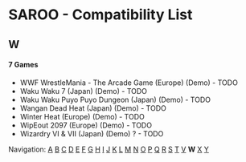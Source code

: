 # SAROO - Compatibility List

## W

#### 7 Games

- WWF WrestleMania - The Arcade Game (Europe) (Demo) - TODO
- Waku Waku 7 (Japan) (Demo) - TODO
- Waku Waku Puyo Puyo Dungeon (Japan) (Demo) - TODO
- Wangan Dead Heat (Japan) (Demo) - TODO
- Winter Heat (Europe) (Demo) - TODO
- WipEout 2097 (Europe) (Demo) - TODO
- Wizardry VI & VII (Japan) (Demo) ? - TODO

Navigation:
[A](./A.md) [B](./B.md) [C](./C.md) [D](./D.md) [E](./E.md) [F](./F.md) [G](./G.md) [H](./H.md) [I](./I.md) [J](./J.md) [K](./K.md) [L](./L.md) [M](./M.md) [N](./N.md) [O](./O.md) [P](./P.md) [Q](./Q.md) [R](./R.md) [S](./S.md) [T](./T.md) [V](./V.md) **W** [X](./X.md) [Y](./Y.md)
